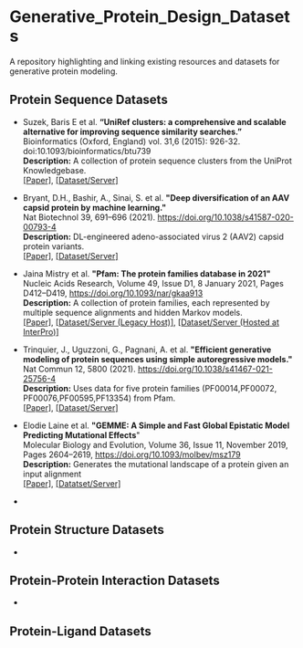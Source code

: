 # Generative_Protein_Design_Datasets
A repository highlighting and linking existing resources and datasets for generative protein modeling. 


## Protein Sequence Datasets  

- Suzek, Baris E et al. **“UniRef clusters: a comprehensive and scalable alternative for improving sequence similarity searches.”**  
  Bioinformatics (Oxford, England) vol. 31,6 (2015): 926-32. doi:10.1093/bioinformatics/btu739  
  **Description:** A collection of protein sequence clusters from the UniProt Knowledgebase.  
  [[Paper]](https://academic.oup.com/bioinformatics/article/31/6/926/214968), [[Dataset/Server]](http://www.uniprot.org/uniref)
  
- Bryant, D.H., Bashir, A., Sinai, S. et al. **"Deep diversification of an AAV capsid protein by machine learning."**  
  Nat Biotechnol 39, 691–696 (2021). https://doi.org/10.1038/s41587-020-00793-4  
  **Description:** DL-engineered adeno-associated virus 2 (AAV2) capsid protein variants.  
  [[Paper]](https://www.nature.com/articles/s41587-020-00793-4#Abs1), [[Dataset/Server]](https://www.ncbi.nlm.nih.gov/bioproject/PRJNA673640/)
  
- Jaina Mistry et al. **"Pfam: The protein families database in 2021"**  
  Nucleic Acids Research, Volume 49, Issue D1, 8 January 2021, Pages D412–D419, https://doi.org/10.1093/nar/gkaa913  
  **Description:** A collection of protein families, each represented by multiple sequence alignments and hidden Markov models.  
  [[Paper]](https://academic.oup.com/nar/article/49/D1/D412/5943818?login=true), [[Dataset/Server (Legacy Host)]](http://pfam-legacy.xfam.org/), [[Dataset/Server (Hosted at InterPro)]](https://www.ebi.ac.uk/interpro/)

- Trinquier, J., Uguzzoni, G., Pagnani, A. et al. **"Efficient generative modeling of protein sequences using simple autoregressive models."**
  Nat Commun 12, 5800 (2021). https://doi.org/10.1038/s41467-021-25756-4  
  **Description:** Uses data for five protein families (PF00014,PF00072, PF00076,PF00595,PF13354) from Pfam.  
  [[Paper]](https://www.nature.com/articles/s41467-021-25756-4), [[Dataset/Server]](https://github.com/pagnani/ArDCAData)

- Elodie Laine et al. **"GEMME: A Simple and Fast Global Epistatic Model Predicting Mutational Effects**"  
  Molecular Biology and Evolution, Volume 36, Issue 11, November 2019, Pages 2604–2619, https://doi.org/10.1093/molbev/msz179  
  **Description:** Generates the mutational landscape of a protein given an input alignment    
  [[Paper]](https://academic.oup.com/mbe/article/36/11/2604/5548199), [[Datatset/Server]](http://www.lcqb.upmc.fr/GEMME/download.html)

- 


## Protein Structure Datasets
- 

## Protein-Protein Interaction Datasets
-

## Protein-Ligand Datasets

